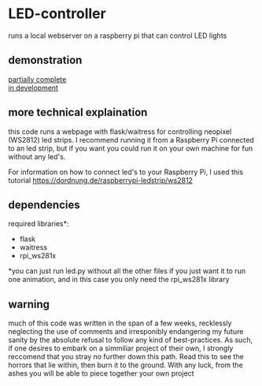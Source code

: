 # LED-controller
runs a local webserver on a raspberry pi that can control LED lights

## demonstration
[partially complete](https://youtu.be/AsqQsX_ci0I)\
[in development](https://youtu.be/sTNwZXZ2_zA)

## more technical explaination
this code runs a webpage with flask/waitress for controlling neopixel (WS2812) led strips. I recommend running it from a Raspberry Pi connected to an led strip, but if you want you could run it on your own machine for fun without any led's.

For information on how to connect led's to your Raspberry Pi, I used this tutorial https://dordnung.de/raspberrypi-ledstrip/ws2812

## dependencies
required libraries*:
 - flask
 - waitress
 - rpi_ws281x
 
 *you can just run led.py without all the other files if you just want it to run one animation, and in this case you only need the rpi_ws281x library

## warning
much of this code was written in the span of a few weeks, recklessly neglecting the use of comments and irresponibly endangering my future sanity by the absolute refusal to follow any kind of best-practices. As such, if one desires to embark on a simmiliar project of their own, I strongly reccomend that you stray no further down this path. Read this to see the horrors that lie within, then burn it to the ground. With any luck, from the ashes you will be able to piece together your own project
